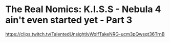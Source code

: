 # The Real Nomics: K.I.S.S - Nebula 4 ain't even started yet - Part 3
https://clips.twitch.tv/TalentedUnsightlyWolfTakeNRG-ucm3pQwsqt36TrnB
